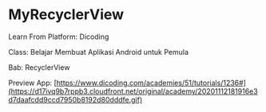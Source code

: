 # MyRecyclerView

Learn From Platform: Dicoding

Class: Belajar Membuat Aplikasi Android untuk Pemula

Bab: RecyclerView


Preview App:
[https://www.dicoding.com/academies/51/tutorials/1236#](https://d17ivq9b7rppb3.cloudfront.net/original/academy/20201112181916e3d7daafcdd9ccd7950b8192d80dddfe.gif)
